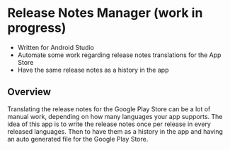 # Release Notes Manager (work in progress)

- Written for Android Studio
- Automate some work regarding release notes translations for the App Store
- Have the same release notes as a history in the app

## Overview

Translating the release notes for the Google Play Store can be a lot of manual work, depending on how many languages
your app supports. The idea of this app is to write the release notes once per release in every released languages. Then
to have them as a history in the app and having an auto generated file for the Google Play Store.